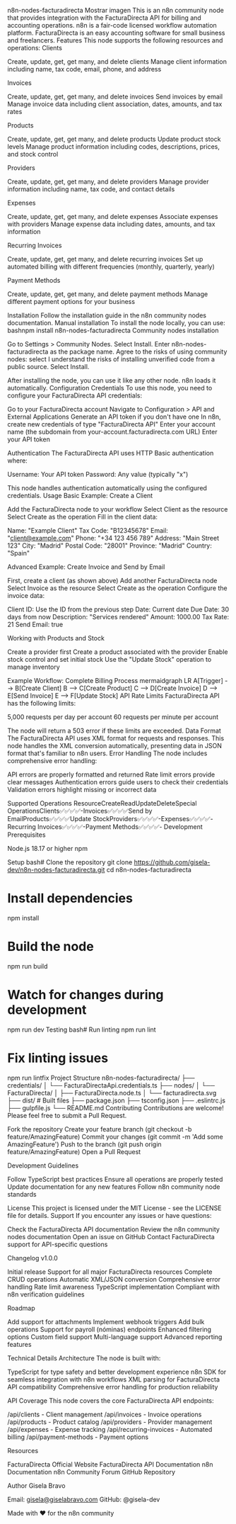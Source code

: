 n8n-nodes-facturadirecta
Mostrar imagen
This is an n8n community node that provides integration with the FacturaDirecta API for billing and accounting operations.
n8n is a fair-code licensed workflow automation platform.
FacturaDirecta is an easy accounting software for small business and freelancers.
Features
This node supports the following resources and operations:
Clients

Create, update, get, get many, and delete clients
Manage client information including name, tax code, email, phone, and address

Invoices

Create, update, get, get many, and delete invoices
Send invoices by email
Manage invoice data including client association, dates, amounts, and tax rates

Products

Create, update, get, get many, and delete products
Update product stock levels
Manage product information including codes, descriptions, prices, and stock control

Providers

Create, update, get, get many, and delete providers
Manage provider information including name, tax code, and contact details

Expenses

Create, update, get, get many, and delete expenses
Associate expenses with providers
Manage expense data including dates, amounts, and tax information

Recurring Invoices

Create, update, get, get many, and delete recurring invoices
Set up automated billing with different frequencies (monthly, quarterly, yearly)

Payment Methods

Create, update, get, get many, and delete payment methods
Manage different payment options for your business

Installation
Follow the installation guide in the n8n community nodes documentation.
Manual installation
To install the node locally, you can use:
bashnpm install n8n-nodes-facturadirecta
Community nodes installation

Go to Settings > Community Nodes.
Select Install.
Enter n8n-nodes-facturadirecta as the package name.
Agree to the risks of using community nodes: select I understand the risks of installing unverified code from a public source.
Select Install.

After installing the node, you can use it like any other node. n8n loads it automatically.
Configuration
Credentials
To use this node, you need to configure your FacturaDirecta API credentials:

Go to your FacturaDirecta account
Navigate to Configuration > API and External Applications
Generate an API token if you don't have one
In n8n, create new credentials of type "FacturaDirecta API"
Enter your account name (the subdomain from your-account.facturadirecta.com URL)
Enter your API token

Authentication
The FacturaDirecta API uses HTTP Basic authentication where:

Username: Your API token
Password: Any value (typically "x")

This node handles authentication automatically using the configured credentials.
Usage
Basic Example: Create a Client

Add the FacturaDirecta node to your workflow
Select Client as the resource
Select Create as the operation
Fill in the client data:

Name: "Example Client"
Tax Code: "B12345678"
Email: "client@example.com"
Phone: "+34 123 456 789"
Address: "Main Street 123"
City: "Madrid"
Postal Code: "28001"
Province: "Madrid"
Country: "Spain"



Advanced Example: Create Invoice and Send by Email

First, create a client (as shown above)
Add another FacturaDirecta node
Select Invoice as the resource
Select Create as the operation
Configure the invoice data:

Client ID: Use the ID from the previous step
Date: Current date
Due Date: 30 days from now
Description: "Services rendered"
Amount: 1000.00
Tax Rate: 21
Send Email: true



Working with Products and Stock

Create a provider first
Create a product associated with the provider
Enable stock control and set initial stock
Use the "Update Stock" operation to manage inventory

Example Workflow: Complete Billing Process
mermaidgraph LR
    A[Trigger] --> B[Create Client]
    B --> C[Create Product]
    C --> D[Create Invoice]
    D --> E[Send Invoice]
    E --> F[Update Stock]
API Rate Limits
FacturaDirecta API has the following limits:

5,000 requests per day per account
60 requests per minute per account

The node will return a 503 error if these limits are exceeded.
Data Format
The FacturaDirecta API uses XML format for requests and responses. This node handles the XML conversion automatically, presenting data in JSON format that's familiar to n8n users.
Error Handling
The node includes comprehensive error handling:

API errors are properly formatted and returned
Rate limit errors provide clear messages
Authentication errors guide users to check their credentials
Validation errors highlight missing or incorrect data

Supported Operations
ResourceCreateReadUpdateDeleteSpecial OperationsClients✅✅✅✅-Invoices✅✅✅✅Send by EmailProducts✅✅✅✅Update StockProviders✅✅✅✅-Expenses✅✅✅✅-Recurring Invoices✅✅✅✅-Payment Methods✅✅✅✅-
Development
Prerequisites

Node.js 18.17 or higher
npm

Setup
bash# Clone the repository
git clone https://github.com/gisela-dev/n8n-nodes-facturadirecta.git
cd n8n-nodes-facturadirecta

# Install dependencies
npm install

# Build the node
npm run build

# Watch for changes during development
npm run dev
Testing
bash# Run linting
npm run lint

# Fix linting issues
npm run lintfix
Project Structure
n8n-nodes-facturadirecta/
├── credentials/
│   └── FacturaDirectaApi.credentials.ts
├── nodes/
│   └── FacturaDirecta/
│       ├── FacturaDirecta.node.ts
│       └── facturadirecta.svg
├── dist/                    # Built files
├── package.json
├── tsconfig.json
├── .eslintrc.js
├── gulpfile.js
└── README.md
Contributing
Contributions are welcome! Please feel free to submit a Pull Request.

Fork the repository
Create your feature branch (git checkout -b feature/AmazingFeature)
Commit your changes (git commit -m 'Add some AmazingFeature')
Push to the branch (git push origin feature/AmazingFeature)
Open a Pull Request

Development Guidelines

Follow TypeScript best practices
Ensure all operations are properly tested
Update documentation for any new features
Follow n8n community node standards

License
This project is licensed under the MIT License - see the LICENSE file for details.
Support
If you encounter any issues or have questions:

Check the FacturaDirecta API documentation
Review the n8n community nodes documentation
Open an issue on GitHub
Contact FacturaDirecta support for API-specific questions

Changelog
v1.0.0

Initial release
Support for all major FacturaDirecta resources
Complete CRUD operations
Automatic XML/JSON conversion
Comprehensive error handling
Rate limit awareness
TypeScript implementation
Compliant with n8n verification guidelines

Roadmap

 Add support for attachments
 Implement webhook triggers
 Add bulk operations
 Support for payroll (nóminas) endpoints
 Enhanced filtering options
 Custom field support
 Multi-language support
 Advanced reporting features

Technical Details
Architecture
The node is built with:

TypeScript for type safety and better development experience
n8n SDK for seamless integration with n8n workflows
XML parsing for FacturaDirecta API compatibility
Comprehensive error handling for production reliability

API Coverage
This node covers the core FacturaDirecta API endpoints:

/api/clients - Client management
/api/invoices - Invoice operations
/api/products - Product catalog
/api/providers - Provider management
/api/expenses - Expense tracking
/api/recurring-invoices - Automated billing
/api/payment-methods - Payment options

Resources

FacturaDirecta Official Website
FacturaDirecta API Documentation
n8n Documentation
n8n Community Forum
GitHub Repository

Author
Gisela Bravo

Email: gisela@giselabravo.com
GitHub: @gisela-dev


Made with ❤️ for the n8n community 
